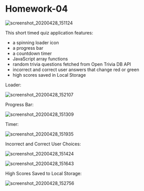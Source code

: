 # Homework-04

![screenshot_20200428_151124](https://user-images.githubusercontent.com/61606793/80542837-9a7e7300-8962-11ea-9aea-0650f6db82b6.png)



This short timed quiz application features: 
  - a spinning loader icon
  - a progress bar
  - a countdown timer
  - JavaScript array functions
  - random trivia questions fetched from Open Trivia DB API
  - incorrect and correct user answers that change red or green
  - high scores saved in Local Storage
  
  
Loader:


  ![screenshot_20200428_152107](https://user-images.githubusercontent.com/61606793/80543542-f09fe600-8963-11ea-8d8a-1c5a58707dd2.png)

Progress Bar:


  ![screenshot_20200428_151309](https://user-images.githubusercontent.com/61606793/80543613-1dec9400-8964-11ea-845a-54b7892f3091.png)


Timer: 

  ![screenshot_20200428_151935](https://user-images.githubusercontent.com/61606793/80544180-5476de80-8965-11ea-8728-f9e1c8ebc144.png)



Incorrect and Correct User Choices:


  ![screenshot_20200428_151424](https://user-images.githubusercontent.com/61606793/80543653-3bb9f900-8964-11ea-8bd8-6c7e47926215.png)

  ![screenshot_20200428_151643](https://user-images.githubusercontent.com/61606793/80543691-4ffdf600-8964-11ea-9c61-bbe77938d691.png)

High Scores Saved to Local Storage:


  ![screenshot_20200428_152756](https://user-images.githubusercontent.com/61606793/80543970-e0d4d180-8964-11ea-9f85-288945eb9435.png)



  
  



